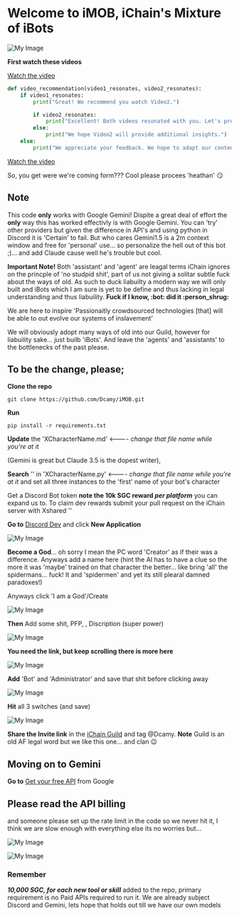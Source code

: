 # Welcome to iMOB, iChain's Mixture of iBots

![My Image](./Pics/FuckWhatTheyThink.png)

**First watch these videos**

[Watch the video](https://youtu.be/FoUWHfh733Y?si=5yYmkEuTRv-a3VrH)

```python
def video_recommendation(video1_resonates, video2_resonates):
    if video1_resonates:
        print("Great! We recommend you watch Video2.")

        if video2_resonates:
            print("Excellent! Both videos resonated with you. Let's proceed with the next steps.")
        else:
            print("We hope Video2 will provide additional insights.")
    else:
        print("We appreciate your feedback. We hope to adapt our content to better meet your needs soon.")
```

[Watch the video](https://youtu.be/UprcpdwuwCg?si=Ug78KkixyKo1xzVA)

So, you get were we're coming form??? Cool please procees 'heathan' :smirk:

## **Note**

This code **only** works with Google Gemini! Dispite a great deal of effort the **only** way this has worked effectivly is with Google Gemini. You can 'try' other providers but given the difference in API's and using python in Discord it is 'Certain' to fail. But who cares Gemini1.5 is a 2m context window and free for 'personal' use... so personalize the hell out of this bot ;)... and add Claude cause well he's trouble but cool.

**Important Note!** Both 'assistant' and 'agent' are leagal terms iChain ignores on the princple of 'no studpid shit', part of us not giving a solitar subtle fuck about the ways of old. As such to duck liabuilty a modern way we will only built and iBots which I am sure is yet to be define and thus lacking in legal understanding and thus liabuility. **Fuck if I know, :bot: did it :person_shrug:**

We are here to inspire 'Passionaitly crowdsourced technologies [that] will be able to out evolve our systems of inslavement'

We will obviously adopt many ways of old into our Guild, however for liabuility sake... just builb 'iBots'. And leave the 'agents' and 'assistants' to the bottlenecks of the past please.

## To be the change, please;

**Clone the repo**

```
git clone https://github.com/Dcamy/iMOB.git
```

**Run**

```
pip install -r requirements.txt
```

**Update** the 'XCharacterName.md' <---- _change that file name while you're at it_

(Gemini is great but Claude 3.5 is the dopest writer),

**Search** '<CharacterName>' in 'XCharacterName.py' <---- _change that file name while you're at it_ and set all three instances to the 'first' name of your bot's character

Get a Discord Bot token **note the 10k SGC reward _per platform_** you can expand us to. To claim dev rewards submit your pull request on the iChain server with Xshared '<Link to PR>'

**Go to** [Discord Dev](https://discord.com/developers/applications) and click **New Application**

![My Image](./Pics/DiscordNewApp.png)

**Become a God**... oh sorry I mean the PC word 'Creator' as if their was a difference. Anyways add a name here (hint the AI has to have a clue so the more it was 'maybe' trained on that character the better... like bring 'all' the spidermans... fuck! It and 'spidermen' and yet its still plearal damned paradoxes!)

Anyways click 'I am a God'/Create

![My Image](./Pics/BecomeCreator.png)

**Then** Add some shit, PFP, <CharacterName>, Discription (super power)

![My Image](./Pics/GeneralInformation.png)

**You need the link, but keep scrolling there is more here**

![My Image](./Pics/Installation1.png)

**Add** 'Bot' and 'Administrator' and save that shit before clicking away

![My Image](./Pics/Bot1.png)

**Hit** all 3 switches (and save)

![My Image](./Pics/Bot1.png)

**Share the Invite link** in the [iChain Guild](https://discord.gg/9FRj6EcmFS) and tag @Dcamy.
**Note** Guild is an old AF legal word but we like this one... and clan 😉

## Moving on to Gemini

**Go to** [Get your free API](https://aistudio.google.com/app/apikey) from Google

## Please read the API billing

and someone please set up the rate limit in the code so we never hit it, I think we are slow enough with everything else its no worries but...

![My Image](./Pics/GeminiAPI1.png)

![My Image](./Pics/GeminiAPI2.png)

### Remember

**_10,000 SGC, for each new tool or skill_** added to the repo, primary requirement is no Paid APIs required to run it. We are already subject Discord and Gemini, lets hope that holds out till we have our own models
